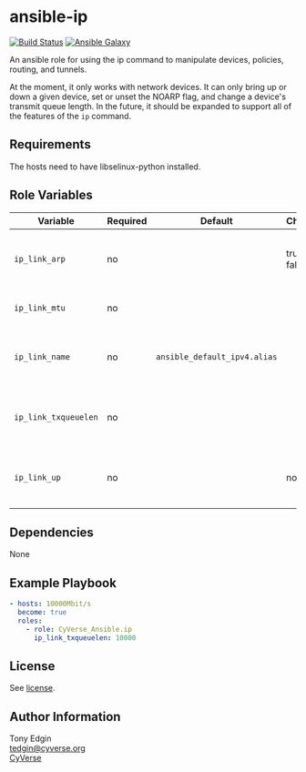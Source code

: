 # ansible-ip
[![Build Status](https://travis-ci.org/CyVerse-Ansible/ansible-ip.svg?branch=master)](https://travis-ci.org/CyVerse-Ansible/ansible-ip)
[![Ansible Galaxy](https://img.shields.io/badge/role-cyverse--ansible.ip-blue.svg)](https://galaxy.ansible.com/cyverse-ansible/ip/)

An ansible role for using the ip command to manipulate devices, policies, routing, and tunnels.

At the moment, it only works with network devices. It can only bring up or down a given device, set or unset the NOARP flag, and change a device's transmit queue length. In the future, it should be expanded to support all of the features of the `ip` command.


## Requirements

The hosts need to have libselinux-python installed.


## Role Variables

Variable             | Required | Default                      | Choices     | Comments
-------------------- | -------- | ---------------------------- | ----------- | --------
`ip_link_arp`        | no       |                              | true, false | if present, whether or not to enable ARP
`ip_link_mtu`        | no       |                              |             | if present, then new MTU
`ip_link_name`       | no       | `ansible_default_ipv4.alias` |             | the name of the network device to modify
`ip_link_txqueuelen` | no       |                              |             | if present, the new transmit queue length
`ip_link_up`         | no       |                              | no, yes     | if present, whether or not the device is to be up


## Dependencies

None


## Example Playbook
```yaml
- hosts: 10000Mbit/s
  become: true
  roles:
    - role: CyVerse_Ansible.ip
      ip_link_txqueuelen: 10000
```

## License

See [license](/LICENSE.txt).


## Author Information

Tony Edgin  
<tedgin@cyverse.org>  
[CyVerse](https://cyverse.org)
